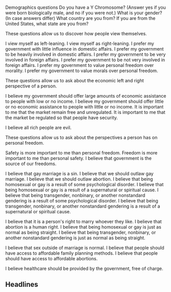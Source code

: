 
Demographics questions
Do you have a Y Chromosome? (Answer yes if you were born biologically male, and no if you were not.)
What is your gender? (In case answers differ)
What country are you from?
If you are from the United States, what state are you from?



These questions allow us to discover how people view themselves.

I view myself as left-leaning.
I view myself as right-leaning.
I prefer my government with little influence in domestic affairs.
I prefer my government to be heavily involved in domestic affairs.
I prefer my government to be very involved in foreign affairs.
I prefer my government to be not very involved in foreign affairs.
I prefer my government to value personal freedom over morality.
I prefer my government to value morals over personal freedom.


These questions allow us to ask about the economic left and right perspective of a person.

I believe my government should offer large amounts of economic assistance to people with low or no income.
I believe my government should offer little or no economic assistance to people with little or no income.
It is important to me that the market remain free and unregulated.
It is important to me that the market be regulated so that people have security.

I believe all rich people are evil.


These questions allow us to ask about the perspectives a person has on personal freedom.

Safety is more important to me than personal freedom.
Freedom is more important to me than personal safety.
I believe that government is the source of our freedoms.


I believe that gay marriage is a sin.
I believe that we should outlaw gay marriage.
I believe that we should outlaw abortion.
I believe that being homosexual or gay is a result of some psychological disorder.
I believe that being homosexual or gay is a result of a supernatural or spiritual cause.
I believe that being transgender, nonbinary, or another nonstandard gendering is a result of some psychological disorder.
I believe that being transgender, nonbinary, or another nonstandard gendering is a result of a supernatural or spiritual cause.

I believe that it is a person's right to marry whoever they like.
I believe that abortion is a human right.
I believe that being homosexual or gay is just as normal as being straight.
I believe that being transgender, nonbinary, or another nonstandard gendering is just as normal as being straight.

I believe that sex outside of marriage is normal.
I believe that people should have access to affordable family planning methods.
I believe that people should have access to affordable abortions.

I believe healthcare should be provided by the government, free of charge.




## Headlines

